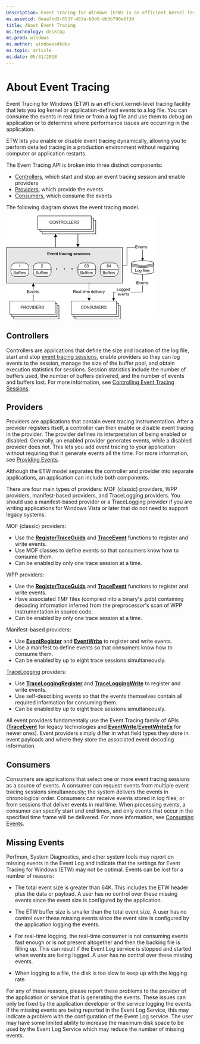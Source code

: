 ```yaml
---
Description: Event Tracing for Windows (ETW) is an efficient kernel-level tracing facility that lets you log kernel or application-defined events to a log file.
ms.assetid: 0eaa7bd3-8537-483a-b0d6-db3b790a6f3d
title: About Event Tracing
ms.technology: desktop
ms.prod: windows
ms.author: windowssdkdev
ms.topic: article
ms.date: 05/31/2018
---
```


# About Event Tracing

Event Tracing for Windows (ETW) is an efficient kernel-level tracing facility that lets you log kernel or application-defined events to a log file. You can consume the events in real time or from a log file and use them to debug an application or to determine where performance issues are occurring in the application.

ETW lets you enable or disable event tracing dynamically, allowing you to perform detailed tracing in a production environment without requiring computer or application restarts.

The Event Tracing API is broken into three distinct components:

-   [Controllers](#controllers), which start and stop an event tracing session and enable providers
-   [Providers](#providers), which provide the events
-   [Consumers](#consumers), which consume the events

The following diagram shows the event tracing model.

![event tracing model](images/etdiag2.png)

## Controllers

Controllers are applications that define the size and location of the log file, start and stop [event tracing sessions](event-tracing-sessions.md), enable providers so they can log events to the session, manage the size of the buffer pool, and obtain execution statistics for sessions. Session statistics include the number of buffers used, the number of buffers delivered, and the number of events and buffers lost. For more information, see [Controlling Event Tracing Sessions](controlling-event-tracing-sessions.md).

## Providers

Providers are applications that contain event tracing instrumentation. After a provider registers itself, a controller can then enable or disable event tracing in the provider. The provider defines its interpretation of being enabled or disabled. Generally, an enabled provider generates events, while a disabled provider does not. This lets you add event tracing to your application without requiring that it generate events all the time. For more information, see [Providing Events](providing-events.md).

Although the ETW model separates the controller and provider into separate applications, an application can include both components.

There are four main types of providers: MOF (classic) providers, WPP providers, manifest-based providers, and TraceLogging providers. You should use a manifest-based provider or a TraceLogging provider if you are writing applications for Windows Vista or later that do not need to support legacy systems.

MOF (classic) providers:

-   Use the [**RegisterTraceGuids**](registertraceguids.md) and [**TraceEvent**](traceevent.md) functions to register and write events.
-   Use MOF classes to define events so that consumers know how to consume them.
-   Can be enabled by only one trace session at a time.

WPP providers:

-   Use the [**RegisterTraceGuids**](registertraceguids.md) and [**TraceEvent**](traceevent.md) functions to register and write events.
-   Have associated TMF files (compiled into a binary's .pdb) containing decoding information inferred from the preprocessor's scan of WPP instrumentation in source code.
-   Can be enabled by only one trace session at a time.

Manifest-based providers:

-   Use [**EventRegister**](/windows/desktop/api/Evntprov/nf-evntprov-eventregister) and [**EventWrite**](/windows/desktop/api/Evntprov/nf-evntprov-eventwrite) to register and write events.
-   Use a manifest to define events so that consumers know how to consume them.
-   Can be enabled by up to eight trace sessions simultaneously.

[TraceLogging](https://msdn.microsoft.com/library/windows/desktop/dn904632) providers:

-   Use [**TraceLoggingRegister**](https://msdn.microsoft.com/library/windows/desktop/dn904610) and [**TraceLoggingWrite**](https://msdn.microsoft.com/library/windows/desktop/dn904617) to register and write events.
-   Use self-describing events so that the events themselves contain all required information for consuming them.
-   Can be enabled by up to eight trace sessions simultaneously.

All event providers fundamentally use the Event Tracing family of APIs ([**TraceEvent**](traceevent.md) for legacy technologies and [**EventWrite**](/windows/desktop/api/Evntprov/nf-evntprov-eventwrite)/[**EventWriteEx**](/windows/desktop/api/Evntprov/nf-evntprov-eventwriteex) for newer ones). Event providers simply differ in what field types they store in event payloads and where they store the associated event decoding information.

## Consumers

Consumers are applications that select one or more event tracing sessions as a source of events. A consumer can request events from multiple event tracing sessions simultaneously; the system delivers the events in chronological order. Consumers can receive events stored in log files, or from sessions that deliver events in real time. When processing events, a consumer can specify start and end times, and only events that occur in the specified time frame will be delivered. For more information, see [Consuming Events](consuming-events.md).

## Missing Events

Perfmon, System Diagnostics, and other system tools may report on missing events in the Event Log and indicate that the settings for Event Tracing for Windows (ETW) may not be optimal. Events can be lost for a number of reasons:

-   The total event size is greater than 64K. This includes the ETW header plus the data or payload. A user has no control over these missing events since the event size is configured by the application.

-   The ETW buffer size is smaller than the total event size. A user has no control over these missing events since the event size is configured by the application logging the events.

-   For real-time logging, the real-time consumer is not consuming events fast enough or is not present altogether and then the backing file is filling up. This can result if the Event Log service is stopped and started when events are being logged. A user has no control over these missing events.

-   When logging to a file, the disk is too slow to keep up with the logging rate.

For any of these reasons, please report these problems to the provider of the application or service that is generating the events. These issues can only be fixed by the application developer or the service logging the events. If the missing events are being reported in the Event Log Service, this may indicate a problem with the configuration of the Event Log service. The user may have some limited ability to increase the maximum disk space to be used by the Event Log Service which may reduce the number of missing events.

 

 




